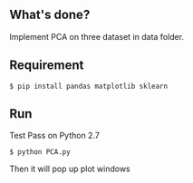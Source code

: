 ## What's done?
Implement PCA on three dataset in data folder.

## Requirement

```
$ pip install pandas matplotlib sklearn
```

## Run

Test Pass on Python 2.7

```
$ python PCA.py
```

Then it will pop up plot windows

